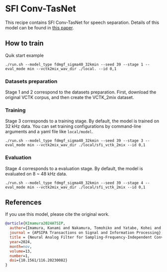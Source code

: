 # SFI Conv-TasNet

This recipe contains SFI Conv-TasNet for speech separation.
Details of this model can be found in [this paper](https://www.nowpublishers.com/article/Details/SIP-20230082).

## How to train
Quik start example
   ```
   ./run.sh --model_type fdmgf_sigma40_32kmin --seed 39 --stage 1 --eval_mode min --vctk2mix_wav_dir ./local. --id 0,1
   ```

### Datasets preparation
Stage 1 and 2 correspond to the datasets preparation.
First, download the original VCTK corpus, and then create the VCTK_2mix dataset.

### Training
Stage 3 corresponds to a training stage.
By default, the model is trained on 32 kHz data.
You can set training configurations by command-line arguments and a yaml file like `local/model`.
```
./run.sh --model_type fdmgf_sigma40_32kmin --seed 39 --stage 3 --eval_mode min --vctk2mix_wav_dir ./local/sfi_vctk_2mix --id 0,1
```

### Evaluation
Stage 4 corresponds to a evaluation stage.
By default, the model is evaluated on 8 ~ 48 kHz data.
```
./run.sh --model_type fdmgf_sigma40_32kmin --seed 39 --stage 4 --eval_mode min --vctk2mix_wav_dir ./local/sfi_vctk_2mix --id 0,1
```

## References
If you use this model, please cite the original work.
```BibTex
@article{KImamura2024ATSIP,
  author={Imamura, Kanami and Nakamura, Tomohiko and Yatabe, Kohei and Saruwatari, Hiroshi},
  journal = {APSIPA Transactions on Signal and Information Processing},
  title = {Neural Analog Filter for Sampling-Frequency-Independent Convolutional Layer},
  year=2024,
  month=nov,
  volume=13,
  number=1,
  doi={10.1561/116.20230082}
}
```

